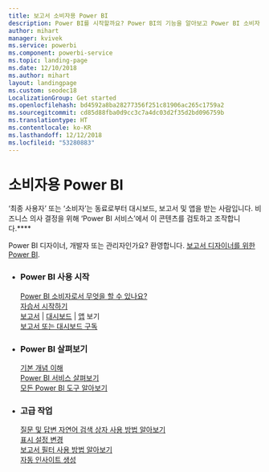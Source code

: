 ```yaml
---
title: 보고서 소비자용 Power BI
description: Power BI를 시작할까요? Power BI의 기능을 알아보고 Power BI 소비자 또는 최종 사용자로 이 기능을 통해 할 수 있는 작업을 확인하세요.
author: mihart
manager: kvivek
ms.service: powerbi
ms.component: powerbi-service
ms.topic: landing-page
ms.date: 12/10/2018
ms.author: mihart
layout: landingpage
ms.custom: seodec18
LocalizationGroup: Get started
ms.openlocfilehash: bd4592a8ba28277356f251c81906ac265c1759a2
ms.sourcegitcommit: cd85d88fba0d9cc3c7a4dc03d2f35d2bd096759b
ms.translationtype: HT
ms.contentlocale: ko-KR
ms.lasthandoff: 12/12/2018
ms.locfileid: "53280883"
---
```

# <a name="power-bi-for-consumers"></a>소비자용 Power BI
‘최종 사용자’ 또는 ‘소비자’는 동료로부터 대시보드, 보고서 및 앱을 받는 사람입니다. 비즈니스 의사 결정을 위해 ‘Power BI 서비스’에서 이 콘텐츠를 검토하고 조작합니다.****

Power BI 디자이너, 개발자 또는 관리자인가요? 환영합니다. [보고서 디자이너를 위한 Power BI](../power-bi-creator-landing.md).

<ul class="panelContent cardsF"> 
              <li> 
                             <div class="cardSize"> 
                                           <div class="cardPadding"> 
                                                          <div class="card"> 
                                                                        <div class="cardText"> 
                                                                                      <h3>Power BI 사용 시작</h3> 
                                                                                      <p></p>
                                                                                            <a href="end-user-consumer.md">Power BI 소비자로서 무엇을 할 수 있나요?</a><br/> 
                                                                                            <a href="../service-get-started.md">자습서 시작하기</a><br/>
<a href="end-user-report-open.md">보고서</a> | <a href="end-user-dashboard-open.md">대시보드</a> | <a href="end-user-apps.md">앱</a> 보기<br/> 
                                                                                            <!--<a href="end-user-collaborate.md">Collaborate</a><br/> -->
                                                                                            <a href="end-user-subscribe.md">보고서 또는 대시보드 구독</a><br/> 
                                                                        </div> 
                                                          </div> 
                                           </div> 
                             </div> 
              </li>
              <li> 
                             <div class="cardSize"> 
                                           <div class="cardPadding"> 
                                                          <div class="card"> 
                                                                        <div class="cardText"> 
                                                                                      <h3>Power BI 살펴보기</h3> 
                                                                                      <p></p>
                                                                                            <a href="end-user-basic-concepts.md">기본 개념 이해</a><br/>
                                                                                            <a href="end-user-experience.md">Power BI 서비스 살펴보기</a><br/> 
                                                                                            <a href="../power-bi-overview.md">모든 Power BI 도구 알아보기</a><br/> 
                                                                                            <!--<a href="end-user-faq.md">FAQ: Frequently Asked Questions</a> -->
                                                                        </div> 
                                                          </div> 
                                           </div> 
                             </div> 
              </li>
              <li> 
                             <div class="cardSize"> 
                                           <div class="cardPadding"> 
                                                          <div class="card"> 
                                                                        <div class="cardText"> 
                                                                                      <h3>고급 작업</h3> 
                                                                                      <p></p>
                                                                                            <a href="end-user-q-and-a.md">질문 및 답변 자연어 검색 상자 사용 방법 알아보기</a><br/> 
                                                                                            <a href="end-user-focus.md">표시 설정 변경</a><br/> 
                                                                                            <a href="end-user-report-filter.md">보고서 필터 사용 방법 알아보기</a><br> 
                                                                                            <a href="end-user-insights.md">자동 인사이트 생성</a><br/> 
                                                                        </div> 
                                                          </div> 
                                           </div> 
                             </div> 
              </li>
</ul>


